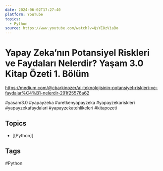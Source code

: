 ```yaml
---
date: 2024-06-02T17:27:40
platform: YouTube
topics:
  - Python
source: https://www.youtube.com/watch?v=QsYE8zViaBo
---
```

# Yapay Zeka’nın Potansiyel Riskleri ve Faydaları Nelerdir? Yaşam 3.0 Kitap Özeti 1. Bölüm

https://medium.com/@cbarkinozer/ai-teknolojisinin-potansiyel-riskleri-ve-faydalar%C4%B1-nelerdir-291f25576a62

#yasam3.0 #yapayzeka #uretkenyapayzeka #yapayzekariskleri #yapayzekafaydalari #yapayzekatehlikeleri #kitapozeti

## Topics
- [[Python]]

## Tags
#Python